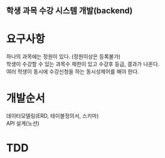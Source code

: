 ## 학생 과목 수강 시스템 개발(backend)

# 요구사항
하나의 과목에는 정원이 있다. (정원이상은 등록불가) <br>
학생이 수강할 수 있는 과목수 제한이 있고 수강후 등급, 결과가 나온다. <br>
여러 학생이 동시에 수강신청을 하는 동시성제어를 해야 한다. <br>

# 개발순서
데이터모델링(ERD, 테이블정의서, 스키마)<br>
API 설계(노션)<br>

# TDD




